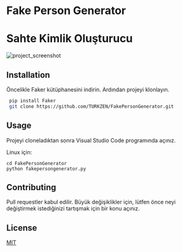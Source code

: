 # Fake Person Generator 
# Sahte Kimlik Oluşturucu


![project_screenshot](https://i.hizliresim.com/euum2pc.png)


## Installation

Öncelikle Faker kütüphanesini indirin.
Ardından projeyi klonlayın.

```bash
 pip install Faker
 git clone https://github.com/TURKZEN/FakePersonGenerator.git

```

## Usage

Projeyi cloneladıktan sonra Visual Studio Code programında açınız.

Linux için:
```linux
cd FakePersonGenerator
python fakepersongenerator.py
```

## Contributing
Pull requestler kabul edilir. Büyük değişiklikler için, lütfen önce neyi değiştirmek istediğinizi tartışmak için bir konu açınız.


## License
[MIT](https://choosealicense.com/licenses/mit/)

